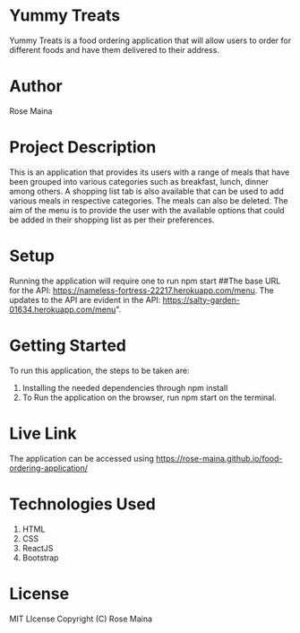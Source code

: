 # Yummy Treats 
Yummy Treats is a food ordering application that will allow users to order for different foods and have them delivered to their address. 

# Author
Rose Maina

# Project Description
This is an application that provides its users with a range of meals that have been grouped into various categories such as breakfast, lunch, dinner among others. A shopping list tab is also available that can be used to add various meals in respective categories. The meals can also be deleted. The aim of the menu is to provide the user with the available options that could be added in their shopping list as per their preferences. 

# Setup
Running the application will require one to run npm start ##The base URL for the API: https://nameless-fortress-22217.herokuapp.com/menu. The updates to the API are evident in the API: https://salty-garden-01634.herokuapp.com/menu".


# Getting Started
To run this application, the steps to be taken are:
1. Installing the needed dependencies through npm install
2. To Run the application on the browser, run npm start on the terminal.

# Live Link
The application can be accessed using https://rose-maina.github.io/food-ordering-application/

# Technologies Used
1. HTML
2. CSS
3. ReactJS
4. Bootstrap

# License
MIT LIcense
Copyright (C) Rose Maina
